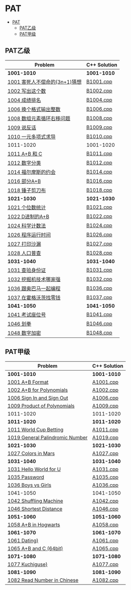 
# PAT
- [PAT](#pat)
  - [PAT乙级](#pat乙级)
  - [PAT甲级](#pat甲级)
## PAT乙级

Problem|C++ Solution
--|--
**1001-1010**|**1001-1010**
[1001 害死人不偿命的(3n+1)猜想](https://pintia.cn/problem-sets/994805260223102976/exam/problems/994805325918486528)|[B1001.cpp](PAT/basic/1001-1010/cpp/B1001.cpp)
[1002 写出这个数](https://pintia.cn/problem-sets/994805260223102976/exam/problems/994805324509200384)|[B1002.cpp](PAT/basic/1001-1010/cpp/B1002.cpp)
[1004 成绩排名](https://pintia.cn/problem-sets/994805260223102976/exam/problems/994805321640296448)|[B1004.cpp](PAT/basic/1001-1010/cpp/B1004.cpp)
[1006 换个格式输出整数](https://pintia.cn/problem-sets/994805260223102976/exam/problems/994805318855278592)|[B1006.cpp](PAT/basic/1001-1010/cpp/B1006.cpp)
[1008 数组元素循环右移问题](https://pintia.cn/problem-sets/994805260223102976/exam/problems/994805316250615808)|[B1008.cpp](/PAT/basic/1001-1010/cpp/B1008.cpp)
[1009 说反话](https://pintia.cn/problem-sets/994805260223102976/exam/problems/994805314941992960)|[B1009.cpp](/PAT/basic/1001-1010/cpp/B1009.cpp)
[1010 一元多项式求导](https://pintia.cn/problem-sets/994805260223102976/exam/problems/994805313708867584)|[B1010.cpp](/PAT/basic/1001-1010/cpp/B1010.cpp)
1011-1020|1001-1020
[1011 A+B 和 C](https://pintia.cn/problem-sets/994805260223102976/exam/problems/994805312417021952)|[B1011.cpp](PAT/basic/1011-1020/cpp/B1011.cpp)
[1012 数字分类](https://pintia.cn/problem-sets/994805260223102976/exam/problems/994805311146147840)|[B1012.cpp](PAT/basic/1011-1020/cpp/B1012.cpp)
[1014 福尔摩斯的约会](https://pintia.cn/problem-sets/994805260223102976/exam/problems/994805308755394560)|[B1014.cpp](PAT/basic/1011-1020/cpp/B1014.cpp)
[1016 部分A+B](https://pintia.cn/problem-sets/994805260223102976/exam/problems/994805306310115328)|[B1016.cpp](PAT/basic/1001-1010/cpp/B1016.cpp)
[1018 锤子剪刀布](https://pintia.cn/problem-sets/994805260223102976/exam/problems/994805304020025344)|[B1018.cpp](PAT/basic/1011-1020/cpp/B1018.cpp)
**1021-1030**|**1021-1030**
[1021 个位数统计](https://pintia.cn/problem-sets/994805260223102976/exam/problems/994805300404535296)|[B1021.cpp](PAT/basic/1021-1030/cpp/B1021.cpp)
[1022 D进制的A+B](https://pintia.cn/problem-sets/994805260223102976/exam/problems/994805299301433344)|[B1022.cpp](PAT/basic/1021-1030/cpp/B1022.cpp)
[1024 科学计数法](https://pintia.cn/problem-sets/994805260223102976/exam/problems/994805297229447168)|[B1024.cpp](PAT/basic/1021-1030/cpp/B1024.cpp)
[1026 程序运行时间](https://pintia.cn/problem-sets/994805260223102976/exam/problems/994805295203598336)|[B1026.cpp](PAT/basic/1021-1030/cpp/B1026.cpp)
[1027 打印沙漏](https://pintia.cn/problem-sets/994805260223102976/exam/problems/994805294251491328)|[B1027.cpp](PAT/basic/1021-1030/cpp/B1027.cpp)
[1028 人口普查](https://pintia.cn/problem-sets/994805260223102976/exam/problems/994805293282607104)|[B1028.cpp](PAT/basic/1021-1030/cpp/B1028.cpp)
**1031-1040**|**1031-1040**
[1031 查验身份证](https://pintia.cn/problem-sets/994805260223102976/exam/problems/994805290334011392)|[B1031.cpp](PAT/basic/1031-1040/cpp/B1031.cpp)
[1032 挖掘机技术哪家强](https://pintia.cn/problem-sets/994805260223102976/exam/problems/994805289432236032)|[B1032.cpp](PAT/basic/1031-1040/cpp/B1032.cpp)
[1036 跟奥巴马一起编程](https://pintia.cn/problem-sets/994805260223102976/exam/problems/994805285812551680)|[B1036.cpp](PAT/basic/1031-1040/cpp/B1036.cpp)
[1037 在霍格沃茨找零钱](https://pintia.cn/problem-sets/994805260223102976/exam/problems/994805284923359232)|[B1037.cpp](PAT/basic/1031-1040/cpp/B1037.cpp)
**1041-1050**|**1041-1050**
[1041 考试座位号](https://pintia.cn/problem-sets/994805260223102976/exam/problems/994805281567916032)|[B1041.cpp](PAT/basic/1041-1050/cpp/B1041.cpp)
[1046 划拳](https://pintia.cn/problem-sets/994805260223102976/exam/problems/994805277847568384)|[B1046.cpp](PAT/basic/1041-1050/cpp/B1046.cpp)
[1048 数字加密](https://pintia.cn/problem-sets/994805260223102976/exam/problems/994805276438282240)|[B1048.cpp](PAT/basic/1041-1050/cpp/B1048.cpp)


## PAT甲级
Problem|C++ Solution
--|--
**1001-1010**|**1001-1010**
[1001 A+B Format](https://pintia.cn/problem-sets/994805342720868352/exam/problems/994805528788582400)|[A1001.cpp](PAT/advance/1001-1010/cpp/A1001.cpp)
[1002 A+B for Polynomials](https://pintia.cn/problem-sets/994805342720868352/exam/problems/994805526272000000)|[A1002.cpp](PAT/advance/1001-1010/cpp/A1002.cpp)
[1006 Sign In and Sign Out](https://pintia.cn/problem-sets/994805342720868352/exam/problems/994805516654460928)|[A1006.cpp](PAT/advance/1001-1010/cpp/A1006.cpp)
[1009 Product of Polynomials](https://pintia.cn/problem-sets/994805342720868352/exam/problems/994805509540921344)|[A1009.cpp](PAT/advance/1001-1010/cpp/A1009.cpp)
1011-1020|1011-1020
**1011-1020**|**1011-1020**
[1011 World Cup Betting](https://pintia.cn/problem-sets/994805342720868352/exam/problems/994805504927186944)|[A1011.cpp](PAT/advance/1011-1020/cpp/A1011.cpp)
[1019 General Palindromic Number](https://pintia.cn/problem-sets/994805342720868352/exam/problems/994805487143337984)|[A1019.cpp](PAT/advance/1011-1020/cpp/A1019.cpp)
**1021-1030**|**1021-1030**
[1027 Colors in Mars](https://pintia.cn/problem-sets/994805342720868352/exam/problems/994805470349344768)|[A1027.cpp](PAT/advance/1021-1030/cpp/A1027.cpp)
**1031-1040**|**1031-1040**
[1031 Hello World for U](https://pintia.cn/problem-sets/994805342720868352/exam/problems/994805462535356416)|[A1031.cpp](PAT/advance/1031-1040/cpp/A1031.cpp)
[1035 Password](https://pintia.cn/problem-sets/994805342720868352/exam/problems/994805454989803520)|[A1035.cpp](PAT/advance/1031-1040/cpp/A1035.cpp)
[1036 Boys vs Girls](https://pintia.cn/problem-sets/994805342720868352/exam/problems/994805453203030016)|[A1036.cpp](PAT/advance/1031-1040/cpp/A1036.cpp)
1041-1050|1041-1050 
[1042 Shuffling Machine](https://pintia.cn/problem-sets/994805342720868352/exam/problems/994805442671132672)|[A1042.cpp](PAT/advance/1041-1050/cpp/A1042.cpp)
[1046 Shortest Distance](https://pintia.cn/problem-sets/994805342720868352/exam/problems/994805435700199424)|[A1046.cpp](PAT/advance/1041-1050/cpp/A1046.cpp)
**1051-1060**|**1051-1060**
[1058 A+B in Hogwarts](https://pintia.cn/problem-sets/994805342720868352/exam/problems/994805416519647232)|[A1058.cpp](PAT/advance/1051-1060/cpp/A1058.cpp)
**1061-1070**|**1061-1070**
[1061 Dating)](https://pintia.cn/problem-sets/994805342720868352/exam/problems/994805411985604608)|[A1061.cpp](PAT/advance/1061-1070/cpp/A1061.cpp)
[1065 A+B and C (64bit)](https://pintia.cn/problem-sets/994805342720868352/exam/problems/994805406352654336)|[A1065.cpp](PAT/advance/1061-1070/cpp/A1065.cpp)
**1071-1080**|**1071-1080**
[1077 Kuchiguse)](https://pintia.cn/problem-sets/994805342720868352/exam/problems/994805390896644096)|[A1077.cpp](PAT/advance/1071-1080/cpp/A1077.cpp)
**1081-1090**|**1081-1090**
[1082 Read Number in Chinese](https://pintia.cn/problem-sets/994805342720868352/exam/problems/994805385053978624)|[A1082.cpp](PAT/advance/1081-1090/cpp/A1082.cpp)


